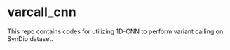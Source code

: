 # varcall_cnn
This repo contains codes for utilizing 1D-CNN to perform variant calling on SynDip dataset.
